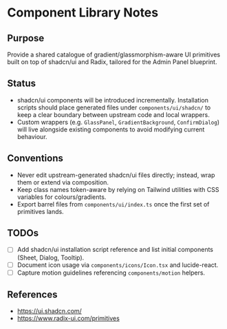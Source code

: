 # Component Library Notes

## Purpose
Provide a shared catalogue of gradient/glassmorphism-aware UI primitives built on top of shadcn/ui and Radix, tailored for the Admin Panel blueprint.

## Status
- shadcn/ui components will be introduced incrementally. Installation scripts should place generated files under `components/ui/shadcn/` to keep a clear boundary between upstream code and local wrappers.
- Custom wrappers (e.g. `GlassPanel`, `GradientBackground`, `ConfirmDialog`) will live alongside existing components to avoid modifying current behaviour.

## Conventions
- Never edit upstream-generated shadcn/ui files directly; instead, wrap them or extend via composition.
- Keep class names token-aware by relying on Tailwind utilities with CSS variables for colours/gradients.
- Export barrel files from `components/ui/index.ts` once the first set of primitives lands.

## TODOs
- [ ] Add shadcn/ui installation script reference and list initial components (Sheet, Dialog, Tooltip).
- [ ] Document icon usage via `components/icons/Icon.tsx` and lucide-react.
- [ ] Capture motion guidelines referencing `components/motion` helpers.

## References
- https://ui.shadcn.com/
- https://www.radix-ui.com/primitives
